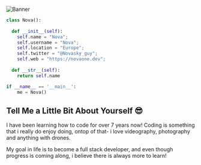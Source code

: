![Banner](https://user-images.githubusercontent.com/91095629/195866103-f805bd23-92ec-47c0-9296-9239e0a287e9.jpg)


```python
class Nova():
    
  def __init__(self):
    self.name = "Nova";
    self.username = "Nova";
    self.location = "Europe";
    self.twitter = "@Novasky_guy";
    self.web = "https://novaone.dev";
  
  def __str__(self):
    return self.name

if __name__ == '__main__':
    me = Nova()
```


## Tell Me a Little Bit About Yourself :sunglasses:
I have been learning how to code for over 7 years now! Coding is something that i really do enjoy doing, ontop of that- i love videography, photography and anything with drones.

My goal in life is to become a full stack developer, and even though progress is coming along, i believe there is always more to learn!
